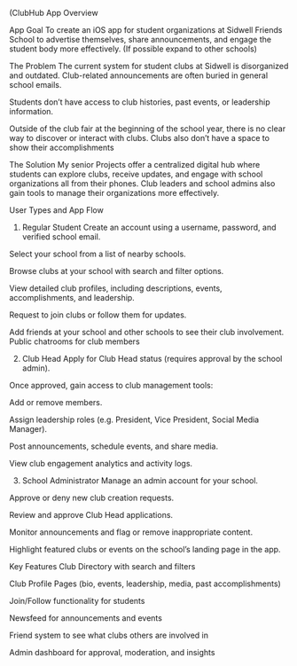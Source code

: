 
(ClubHub App Overview

App Goal
To create an iOS app for student organizations at Sidwell Friends School to advertise themselves, share announcements, and engage the student body more effectively. (If possible expand to other schools)

The Problem
The current system for student clubs at Sidwell is disorganized and outdated.
Club-related announcements are often buried in general school emails.


Students don’t have access to club histories, past events, or leadership information.


Outside of the club fair at the beginning of the school year, there is no clear way to discover or interact with clubs.
Clubs also don’t have a space to show their accomplishments 



The Solution
My senior Projects offer a centralized digital hub where students can explore clubs, receive updates, and engage with school organizations all from their phones. Club leaders and school admins also gain tools to manage their organizations more effectively.

User Types and App Flow

1. Regular Student
Create an account using a username, password, and verified school email.


Select your school from a list of nearby schools.


Browse clubs at your school with search and filter options.


View detailed club profiles, including descriptions, events, accomplishments, and leadership.


Request to join clubs or follow them for updates.


Add friends at your school and other schools to see their club involvement. 
Public chatrooms for club members 



2. Club Head
Apply for Club Head status (requires approval by the school admin).


Once approved, gain access to club management tools:


Add or remove members.


Assign leadership roles (e.g. President, Vice President, Social Media Manager).


Post announcements, schedule events, and share media.


View club engagement analytics and activity logs.



3. School Administrator
Manage an admin account for your school.


Approve or deny new club creation requests.


Review and approve Club Head applications.


Monitor announcements and flag or remove inappropriate content.


Highlight featured clubs or events on the school’s landing page in the app.


Key Features
Club Directory with search and filters


Club Profile Pages (bio, events, leadership, media, past accomplishments)


Join/Follow functionality for students


Newsfeed for announcements and events


Friend system to see what clubs others are involved in


Admin dashboard for approval, moderation, and insights




